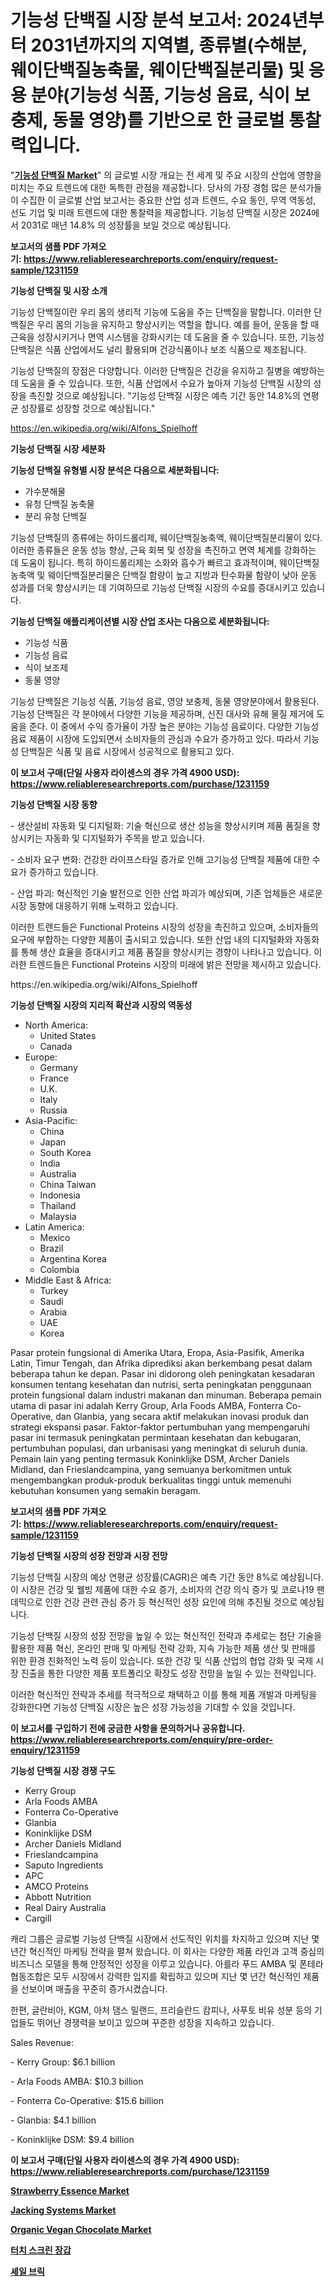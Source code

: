 <p><h1>기능성 단백질 시장 분석 보고서: 2024년부터 2031년까지의 지역별, 종류별(수해분, 웨이단백질농축물, 웨이단백질분리물) 및 응용 분야(기능성 식품, 기능성 음료, 식이 보충제, 동물 영양)를 기반으로 한 글로벌 통찰력입니다.</h1></p><p>"<strong><a href="https://www.reliableresearchreports.com/functional-proteins-r1231159">기능성 단백질 Market</a></strong>" 의 글로벌 시장 개요는 전 세계 및 주요 시장의 산업에 영향을 미치는 주요 트렌드에 대한 독특한 관점을 제공합니다. 당사의 가장 경험 많은 분석가들이 수집한 이 글로벌 산업 보고서는 중요한 산업 성과 트렌드, 수요 동인, 무역 역동성, 선도 기업 및 미래 트렌드에 대한 통찰력을 제공합니다. 기능성 단백질 시장은 2024에서 2031로 매년 14.8% 의 성장률을 보일 것으로 예상됩니다.</p>
<p><strong>보고서의 샘플 PDF 가져오기:&nbsp;<a href="https://www.reliableresearchreports.com/enquiry/request-sample/1231159">https://www.reliableresearchreports.com/enquiry/request-sample/1231159</a></strong></p>
<p><strong>기능성 단백질 및 시장 소개</strong></p>
<p><p>기능성 단백질이란 우리 몸의 생리적 기능에 도움을 주는 단백질을 말합니다. 이러한 단백질은 우리 몸의 기능을 유지하고 향상시키는 역할을 합니다. 예를 들어, 운동을 할 때 근육을 성장시키거나 면역 시스템을 강화시키는 데 도움을 줄 수 있습니다. 또한, 기능성 단백질은 식품 산업에서도 널리 활용되며 건강식품이나 보조 식품으로 제조됩니다.</p><p>기능성 단백질의 장점은 다양합니다. 이러한 단백질은 건강을 유지하고 질병을 예방하는 데 도움을 줄 수 있습니다. 또한, 식품 산업에서 수요가 높아져 기능성 단백질 시장의 성장을 촉진할 것으로 예상됩니다. "기능성 단백질 시장은 예측 기간 동안 14.8%의 연평균 성장률로 성장할 것으로 예상됩니다."</p></p>
<p><a href="https://en.wikipedia.org/wiki/Alfons_Spielhoff">https://en.wikipedia.org/wiki/Alfons_Spielhoff</a></p>
<p><strong>기능성 단백질 시장 세분화</strong></p>
<p><strong>기능성 단백질 유형별 시장 분석은 다음으로 세분화됩니다:</strong></p>
<p><ul><li>가수분해물</li><li>유청 단백질 농축물</li><li>분리 유청 단백질</li></ul></p>
<p><p>기능성 단백질의 종류에는 하이드롤리제, 웨이단백질농축액, 웨이단백질분리물이 있다. 이러한 종류들은 운동 성능 향상, 근육 회복 및 성장을 촉진하고 면역 체계를 강화하는 데 도움이 됩니다. 특히 하이드롤리제는 소화와 흡수가 빠르고 효과적이며, 웨이단백질농축액 및 웨이단백질분리물은 단백질 함량이 높고 지방과 탄수화물 함량이 낮아 운동 성과를 더욱 향상시키는 데 기여하므로 기능성 단백질 시장의 수요를 증대시키고 있습니다.</p></p>
<p><strong>기능성 단백질 애플리케이션별 시장 산업 조사는 다음으로 세분화됩니다:</strong></p>
<p><ul><li>기능성 식품</li><li>기능성 음료</li><li>식이 보조제</li><li>동물 영양</li></ul></p>
<p><p>기능성 단백질은 기능성 식품, 기능성 음료, 영양 보충제, 동물 영양분야에서 활용된다. 기능성 단백질은 각 분야에서 다양한 기능을 제공하며, 신진 대사와 유해 물질 제거에 도움을 준다. 이 중에서 수익 증가율이 가장 높은 분야는 기능성 음료이다. 다양한 기능성 음료 제품이 시장에 도입되면서 소비자들의 관심과 수요가 증가하고 있다. 따라서 기능성 단백질은 식품 및 음료 시장에서 성공적으로 활용되고 있다.</p></p>
<p><strong>이 보고서 구매(단일 사용자 라이센스의 경우 가격 4900 USD): <a href="https://www.reliableresearchreports.com/purchase/1231159">https://www.reliableresearchreports.com/purchase/1231159</a></strong></p>
<p><strong>기능성 단백질 시장 동향</strong></p>
<p><p>- 생산설비 자동화 및 디지털화: 기술 혁신으로 생산 성능을 향상시키며 제품 품질을 향상시키는 자동화 및 디지털화가 주목을 받고 있습니다.</p><p>- 소비자 요구 변화: 건강한 라이프스타일 증가로 인해 고기능성 단백질 제품에 대한 수요가 증가하고 있습니다.</p><p>- 산업 파괴: 혁신적인 기술 발전으로 인한 산업 파괴가 예상되며, 기존 업체들은 새로운 시장 동향에 대응하기 위해 노력하고 있습니다.</p><p>이러한 트렌드들은 Functional Proteins 시장의 성장을 촉진하고 있으며, 소비자들의 요구에 부합하는 다양한 제품이 출시되고 있습니다. 또한 산업 내의 디지털화와 자동화를 통해 생산 효율을 증대시키고 제품 품질을 향상시키는 경향이 나타나고 있습니다. 이러한 트렌드들은 Functional Proteins 시장의 미래에 밝은 전망을 제시하고 있습니다.</p></p>
<p>https://en.wikipedia.org/wiki/Alfons_Spielhoff</p>
<p><strong>기능성 단백질 시장의 지리적 확산과 시장의 역동성</strong></p>
<p><ul>
    <li>
        North America:
        <ul>
            <li>United States</li>
            <li>Canada</li>
        </ul>
    </li>
    <li>
        Europe:
        <ul>
            <li>Germany</li>
            <li>France</li>
            <li>U.K.</li>
            <li>Italy</li>
            <li>Russia</li>
        </ul>
    </li>
    <li>
        Asia-Pacific:
        <ul>
            <li>China</li>
            <li>Japan</li>
            <li>South Korea</li>
            <li>India</li>
            <li>Australia</li>
            <li>China Taiwan</li>
            <li>Indonesia</li>
            <li>Thailand</li>
            <li>Malaysia</li>
        </ul>
    </li>
    <li>
        Latin America:
        <ul>
            <li>Mexico</li>
            <li>Brazil</li>
            <li>Argentina Korea</li>
            <li>Colombia</li>
        </ul>
    </li>
    <li>
        Middle East & Africa:
        <ul>
            <li>Turkey</li>
            <li>Saudi</li>
            <li>Arabia</li>
            <li>UAE</li>
            <li>Korea</li>
        </ul>
    </li>
    </ul></p>
<p><p>Pasar protein fungsional di Amerika Utara, Eropa, Asia-Pasifik, Amerika Latin, Timur Tengah, dan Afrika diprediksi akan berkembang pesat dalam beberapa tahun ke depan. Pasar ini didorong oleh peningkatan kesadaran konsumen tentang kesehatan dan nutrisi, serta peningkatan penggunaan protein fungsional dalam industri makanan dan minuman. Beberapa pemain utama di pasar ini adalah Kerry Group, Arla Foods AMBA, Fonterra Co-Operative, dan Glanbia, yang secara aktif melakukan inovasi produk dan strategi ekspansi pasar. Faktor-faktor pertumbuhan yang mempengaruhi pasar ini termasuk peningkatan permintaan kesehatan dan kebugaran, pertumbuhan populasi, dan urbanisasi yang meningkat di seluruh dunia. Pemain lain yang penting termasuk Koninklijke DSM, Archer Daniels Midland, dan Frieslandcampina, yang semuanya berkomitmen untuk mengembangkan produk-produk berkualitas tinggi untuk memenuhi kebutuhan konsumen yang semakin beragam.</p></p>
<p><strong>보고서의 샘플 PDF 가져오기:&nbsp;<a href="https://www.reliableresearchreports.com/enquiry/request-sample/1231159">https://www.reliableresearchreports.com/enquiry/request-sample/1231159</a></strong></p>
<p><strong>기능성 단백질 시장의 성장 전망과 시장 전망</strong></p>
<p><p>기능성 단백질 시장의 예상 연평균 성장률(CAGR)은 예측 기간 동안 8%로 예상됩니다. 이 시장은 건강 및 웰빙 제품에 대한 수요 증가, 소비자의 건강 의식 증가 및 코로나19 팬데믹으로 인한 건강 관련 관심 증가 등 혁신적인 성장 요인에 의해 추진될 것으로 예상됩니다.</p><p>기능성 단백질 시장의 성장 전망을 높일 수 있는 혁신적인 전략과 추세로는 첨단 기술을 활용한 제품 혁신, 온라인 판매 및 마케팅 전략 강화, 지속 가능한 제품 생산 및 판매를 위한 환경 친화적인 노력 등이 있습니다. 또한 건강 및 식품 산업의 협업 강화 및 국제 시장 진출을 통한 다양한 제품 포트폴리오 확장도 성장 전망을 높일 수 있는 전략입니다.</p><p>이러한 혁신적인 전략과 추세를 적극적으로 채택하고 이를 통해 제품 개발과 마케팅을 강화한다면 기능성 단백질 시장은 높은 성장 가능성을 기대할 수 있을 것입니다.</p></p>
<p><strong>이 보고서를 구입하기 전에 궁금한 사항을 문의하거나 공유합니다. <a href="https://www.reliableresearchreports.com/enquiry/pre-order-enquiry/1231159">https://www.reliableresearchreports.com/enquiry/pre-order-enquiry/1231159</a></strong></p>
<p><strong>기능성 단백질 시장 경쟁 구도</strong></p>
<p><ul><li>Kerry Group</li><li>Arla Foods AMBA</li><li>Fonterra Co-Operative</li><li>Glanbia</li><li>Koninklijke DSM</li><li>Archer Daniels Midland</li><li>Frieslandcampina</li><li>Saputo Ingredients</li><li>APC</li><li>AMCO Proteins</li><li>Abbott Nutrition</li><li>Real Dairy Australia</li><li>Cargill</li></ul></p>
<p><p>캐리 그룹은 글로벌 기능성 단백질 시장에서 선도적인 위치를 차지하고 있으며 지난 몇 년간 혁신적인 마케팅 전략을 펼쳐 왔습니다. 이 회사는 다양한 제품 라인과 고객 중심의 비즈니스 모델을 통해 안정적인 성장을 이루고 있습니다. 아를라 푸드 AMBA 및 폰테라 협동조합은 모두 시장에서 강력한 입지를 확립하고 있으며 지난 몇 년간 혁신적인 제품을 선보이며 매출을 꾸준히 증가시켰습니다.</p><p>한편, 글란비아, KGM, 아처 댐스 밀랜드, 프리슬란드 캄피나, 사푸토 비유 성분 등의 기업들도 뛰어난 경쟁력을 보이고 있으며 꾸준한 성장을 지속하고 있습니다.</p><p>Sales Revenue:</p><p>- Kerry Group: $6.1 billion</p><p>- Arla Foods AMBA: $10.3 billion</p><p>- Fonterra Co-Operative: $15.6 billion</p><p>- Glanbia: $4.1 billion</p><p>- Koninklijke DSM: $9.4 billion</p></p>
<p><strong>이 보고서 구매(단일 사용자 라이센스의 경우 가격 4900 USD): <a href="https://www.reliableresearchreports.com/purchase/1231159">https://www.reliableresearchreports.com/purchase/1231159</a></strong></p>
<p><strong><p><a href="https://medium.com/@marcoshoppe2023/strawberry-essence-market-size-growth-trends-statistics-forecasts-2024-2031-e9957de625ec">Strawberry Essence Market</a></p><p><a href="https://github.com/ksleyeze/Market-Research-Report-List-1/blob/main/jacking-systems-market.md">Jacking Systems Market</a></p><p><a href="https://medium.com/@samantha.welch56767/global-organic-vegan-chocolate-market-opportunities-and-forecast-for-period-from-2024-to-2031-9d80422585eb">Organic Vegan Chocolate Market</a></p><p><a href="https://medium.com/@joshuapierce88/%EA%B8%80%EB%A1%9C%EB%B2%8C-%ED%84%B0%EC%B9%98-%EC%8A%A4%ED%81%AC%EB%A6%B0-%EC%9E%A5%EA%B0%91-%EC%8B%9C%EC%9E%A5-%EB%B6%84%EC%84%9D-%EB%8F%99%ED%96%A5-%EC%98%88%EC%B8%A1-%EB%B0%8F-%EC%84%B1%EC%9E%A5-%EA%B8%B0%ED%9A%8C-2024-2031-%EC%9D%84-%EB%8B%A4%EB%A3%AC-102-%ED%8E%98%EC%9D%B4%EC%A7%80-%EB%B3%B4%EA%B3%A0%EC%84%9C-40a33855f0de">터치 스크린 장갑</a></p><p><a href="https://medium.com/@czbtzkwc9/2028%EB%85%84%EA%B9%8C%EC%A7%80%EC%9D%98-%EC%84%9D%ED%8C%90-%EB%B2%BD%EB%8F%8C-%EC%8B%9C%EC%9E%A5-%EC%A1%B0%EC%82%AC-%EB%B0%8F-%EC%82%B0%EC%97%85-%EC%A7%84%ED%99%94-%EB%B0%8F-%EC%98%88%EC%B8%A1-ff91469dd477">셰일 브릭</a></p></strong></p>
<p></p>